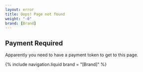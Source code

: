```yaml
---
layout: error
title: Oops! Page not found
weight: "-0"
brand: [Brand]
---
```


<h2>Payment Required</h2>
<p>
	Apparently you need to have a payment token to get to this page.
</p>
{% include navigation.liquid  brand = "[Brand]" %}